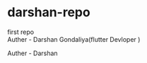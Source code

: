 # darshan-repo
first repo
<br>
Auther - Darshan Gondaliya(flutter Devloper )

<p>Auther - Darshan </p>
